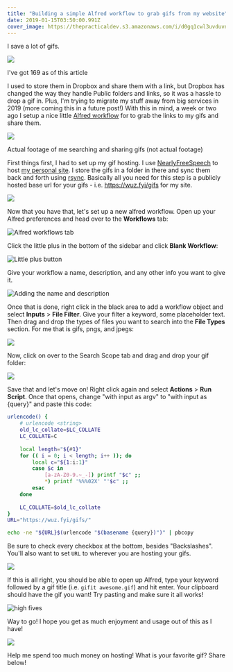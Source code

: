 ```yaml
---
title: "Building a simple Alfred workflow to grab gifs from my website"
date: 2019-01-15T03:50:00.991Z
cover_image: https://thepracticaldev.s3.amazonaws.com/i/d0gq1cwl3uvduvn1l6kr.png
---
```

I save a lot of gifs. 

![](https://thepracticaldev.s3.amazonaws.com/i/wyzsfhh30j2e9ujvh1cw.png)
<figcaption>I've got 169 as of this article</figcaption>

I used to store them in Dropbox and share them with a link, but Dropbox has changed the way they handle Public folders and links, so it was a hassle to drop a gif in. Plus, I'm trying to migrate my stuff away from big services in 2019 (more coming this in a future post!) With this in mind, a week or two ago I setup a nice little [Alfred workflow](https://www.alfredapp.com) for to grab the links to my gifs and share them.  

![](https://wuz.fyi/gifs/typing.gif)
<figcaption>Actual footage of me searching and sharing gifs (not actual footage)</figcaption>

First things first, I had to set up my gif hosting. I use [NearlyFreeSpeech](https://nearlyfreespeech.net) to host [my personal site](https://wuz.fyi). I store the gifs in a folder in there and sync them back and forth using [rsync](https://www.samba.org/rsync/). Basically all you need for this step is a publicly hosted base url for your gifs - i.e. https://wuz.fyi/gifs for my site.

![](https://wuz.fyi/gifs/awesome.gif)

Now that you have that, let's set up a new alfred workflow. Open up your Alfred preferences and head over to the **Workflows** tab:

![Alfred workflows tab](https://thepracticaldev.s3.amazonaws.com/i/dpjblvxcvgyl5jqcoi4v.png)

Click the little plus in the bottom of the sidebar and click **Blank Workflow**:

![Little plus button](https://thepracticaldev.s3.amazonaws.com/i/9wwb6vr6hqnfx4t7fyan.png)

Give your workflow a name, description, and any other info you want to give it.

![Adding the name and description](https://thepracticaldev.s3.amazonaws.com/i/xbad4jjr5i4t1te7tnem.png)

Once that is done, right click in the black area to add a workflow object and select **Inputs** > **File Filter**. Give your filter a keyword, some placeholder text. Then drag and drop the types of files you want to search into the **File Types** section. For me that is gifs, pngs, and jpegs:

![](https://thepracticaldev.s3.amazonaws.com/i/o0heinupqdcsf4jj5fkz.png)

Now, click on over to the Search Scope tab and drag and drop your gif folder:

![](https://thepracticaldev.s3.amazonaws.com/i/6ejkizjv9lkvyvvadp0z.png)

Save that and let's move on! Right click again and select **Actions** > **Run Script**. Once that opens, change "with input as argv" to "with input as {query}" and paste this code:

```bash
urlencode() {
    # urlencode <string>
    old_lc_collate=$LC_COLLATE
    LC_COLLATE=C
    
    local length="${#1}"
    for (( i = 0; i < length; i++ )); do
        local c="${1:i:1}"
        case $c in
            [a-zA-Z0-9.~_-]) printf "$c" ;;
            *) printf '%%%02X' "'$c" ;;
        esac
    done
    
    LC_COLLATE=$old_lc_collate
}
URL="https://wuz.fyi/gifs/"

echo -ne "${URL}$(urlencode "$(basename {query})")" | pbcopy
```

Be sure to check every checkbox at the bottom, besides "Backslashes". You'll also want to set `URL` to wherever you are hosting your gifs.

![](https://thepracticaldev.s3.amazonaws.com/i/6lchmjp2uggf79umgbrp.png)

If this is all right, you should be able to open up Alfred, type your keyword followed by a gif title (i.e. `gifit awesome.gif`) and hit enter. Your clipboard should have the gif you want! Try pasting and make sure it all works!

![high fives](https://wuz.fyi/gifs/infinite%20high%20five.gif)

Way to go! I hope you get as much enjoyment and usage out of this as I have!

![](https://wuz.fyi/gifs/thats-our-show.gif)

Help me spend too much money on hosting! What is your favorite gif? Share below!